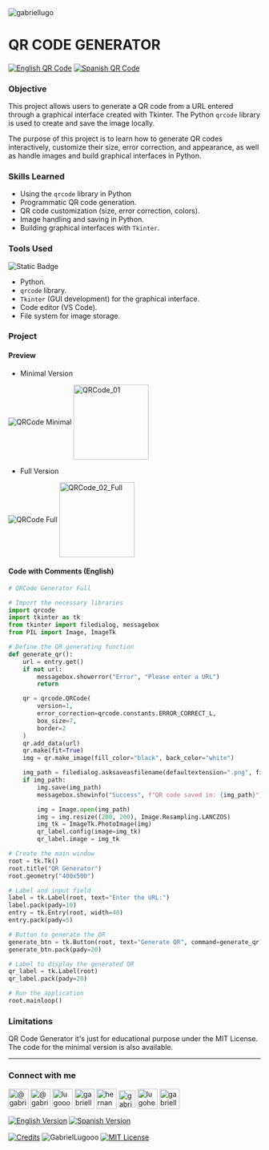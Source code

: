 <img align="center" src="https://media.licdn.com/dms/image/v2/D4D16AQGUNxQ7NSC05A/profile-displaybackgroundimage-shrink_350_1400/profile-displaybackgroundimage-shrink_350_1400/0/1738695150340?e=1744243200&v=beta&t=oXX-ixT9bR3dJcYCLv4KBs5wjKFoeP0524kFGHQMYmQ" alt="gabriellugo" />

# QR CODE GENERATOR

<a href="https://github.com/GabrielLugooo/QR-Code" target="_blank" rel="noreferrer noopener"> <img align="center" src="https://img.shields.io/badge/English%20QR%20Code-000000" alt="English QR Code" /></a>
<a href="https://github.com/GabrielLugooo/QR-Code/blob/main/README%20Spanish.md" target="_blank" rel="noreferrer noopener"> <img align="center" src="https://img.shields.io/badge/Spanish%20QR%20Code-green" alt="Spanish QR Code" /></a>

### Objective

This project allows users to generate a QR code from a URL entered through a graphical interface created with Tkinter. The Python `qrcode` library is used to create and save the image locally.

The purpose of this project is to learn how to generate QR codes interactively, customize their size, error correction, and appearance, as well as handle images and build graphical interfaces in Python.

### Skills Learned

- Using the `qrcode` library in Python
- Programmatic QR code generation.
- QR code customization (size, error correction, colors).
- Image handling and saving in Python.
- Building graphical interfaces with `Tkinter`.

### Tools Used

![Static Badge](https://img.shields.io/badge/Python-000000?logo=python&logoSize=auto)

- Python.
- `qrcode` library.
- `Tkinter` (GUI development) for the graphical interface.
- Code editor (VS Code).
- File system for image storage.

### Project

#### Preview

- Minimal Version

<img align="center" src="https://i.imgur.com/ndyntln.jpeg" alt="QRCode Minimal" />
<img align="center" src="https://i.imgur.com/NMmyect.png" alt="QRCode_01" width="150" height="150" />

- Full Version

<img align="center" src="https://i.imgur.com/MeLvMDE.jpeg" alt="QRCode Full" />
<img align="center" src="https://i.imgur.com/NMmyect.png" alt="QRCode_02_Full" width="150" height="150" />

#### Code with Comments (English)

```python
# QRCode Generator Full

# Import the necessary libraries
import qrcode
import tkinter as tk
from tkinter import filedialog, messagebox
from PIL import Image, ImageTk

# Define the QR generating function
def generate_qr():
    url = entry.get()
    if not url:
        messagebox.showerror("Error", "Please enter a URL")
        return

    qr = qrcode.QRCode(
        version=1,
        error_correction=qrcode.constants.ERROR_CORRECT_L,
        box_size=7,
        border=2
    )
    qr.add_data(url)
    qr.make(fit=True)
    img = qr.make_image(fill_color="black", back_color="white")

    img_path = filedialog.asksaveasfilename(defaultextension=".png", filetypes=[("PNG files", "*.png")])
    if img_path:
        img.save(img_path)
        messagebox.showinfo("Success", f"QR code saved in: {img_path}")

        img = Image.open(img_path)
        img = img.resize((200, 200), Image.Resampling.LANCZOS)
        img_tk = ImageTk.PhotoImage(img)
        qr_label.config(image=img_tk)
        qr_label.image = img_tk

# Create the main window
root = tk.Tk()
root.title("QR Generator")
root.geometry("400x500")

# Label and input field
label = tk.Label(root, text="Enter the URL:")
label.pack(pady=10)
entry = tk.Entry(root, width=40)
entry.pack(pady=5)

# Button to generate the QR
generate_btn = tk.Button(root, text="Generate QR", command=generate_qr)
generate_btn.pack(pady=20)

# Label to display the generated QR
qr_label = tk.Label(root)
qr_label.pack(pady=20)

# Run the application
root.mainloop()
```

### Limitations

QR Code Generator it's just for educational purpose under the MIT License.
The code for the minimal version is also available.

---

<h3 align="left">Connect with me</h3>

<p align="left">
<a href="https://www.youtube.com/@gabriellugooo" target="_blank" rel="noreferrer noopener"> <img align="center" src="https://img.icons8.com/?size=50&id=55200&format=png" alt="@gabriellugooo" height="40" width="40" /></a>
<a href="http://www.tiktok.com/@gabriellugooo" target="_blank" rel="noreferrer noopener"> <img align="center" src="https://img.icons8.com/?size=50&id=118638&format=png" alt="@gabriellugooo" height="40" width="40" /></a>
<a href="https://instagram.com/lugooogabriel" target="_blank" rel="noreferrer noopener"> <img align="center" src="https://img.icons8.com/?size=50&id=32309&format=png" alt="lugooogabriel" height="40" width="40" /></a>
<a href="https://twitter.com/gabriellugo__" target="_blank" rel="noreferrer noopener"> <img align="center" src="https://img.icons8.com/?size=50&id=phOKFKYpe00C&format=png" alt="gabriellugo__" height="40" width="40" /></a>
<a href="https://www.linkedin.com/in/hernando-gabriel-lugo" target="_blank" rel="noreferrer noopener"> <img align="center" src="https://img.icons8.com/?size=50&id=8808&format=png" alt="hernando-gabriel-lugo" height="40" width="40" /></a>
<a href="https://github.com/GabrielLugooo" target="_blank" rel="noreferrer noopener"> <img align="center" src="https://img.icons8.com/?size=80&id=AngkmzgE6d3E&format=png" alt="gabriellugooo" height="34" width="34" /></a>
<a href="mailto:lugohernandogabriel@gmail.com"> <img align="center" src="https://img.icons8.com/?size=50&id=38036&format=png" alt="lugohernandogabriel@gmail.com" height="40" width="40" /></a>
<a href="https://linktr.ee/gabriellugooo" target="_blank" rel="noreferrer noopener"> <img align="center" src="https://simpleicons.org/icons/linktree.svg" alt="gabriellugooo" height="40" width="40" /></a>
</p>

<p align="left">
<a href="https://github.com/GabrielLugooo/GabrielLugooo/blob/main/README.md" target="_blank" rel="noreferrer noopener"> <img align="center" src="https://img.shields.io/badge/English%20Version-000000" alt="English Version" /></a>
<a href="https://github.com/GabrielLugooo/GabrielLugooo/blob/main/Readme%20Spanish.md" target="_blank" rel="noreferrer noopener"> <img align="center" src="https://img.shields.io/badge/Spanish%20Version-Green" alt="Spanish Version" /></a>
</p>

<a href="https://linktr.ee/gabriellugooo" target="_blank" rel="noreferrer noopener"> <img align="center" src="https://img.shields.io/badge/Credits-Gabriel%20Lugo-green" alt="Credits" /></a>
<img align="center" src="https://komarev.com/ghpvc/?username=GabrielLugoo&label=Profile%20views&color=green&base=2000" alt="GabrielLugooo" />
<a href="" target="_blank" rel="noreferrer noopener"> <img align="center" src="https://img.shields.io/badge/License-MIT-green" alt="MIT License" /></a>
